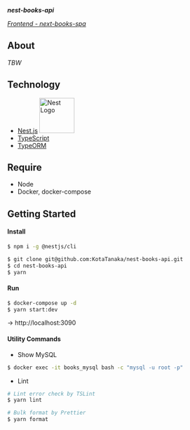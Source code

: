 ***nest-books-api***

*[Frontend -  next-books-spa](https://github.com/KotaTanaka/next-books-spa)*

## About

*TBW*

## Technology

* [Nest.js](https://github.com/nestjs/nest) <img src="https://nestjs.com/img/logo_text.svg" width="80" alt="Nest Logo" />
* [TypeScript](https://github.com/microsoft/TypeScript)
* [TypeORM](https://github.com/typeorm/typeorm)

## Require

* Node
* Docker, docker-compose

## Getting Started

#### Install

```bash
$ npm i -g @nestjs/cli
```

```bash
$ git clone git@github.com:KotaTanaka/nest-books-api.git
$ cd nest-books-api
$ yarn
```

#### Run

```bash
$ docker-compose up -d
$ yarn start:dev
```

→ http://localhost:3090

#### Utility Commands

* Show MySQL

```bash
$ docker exec -it books_mysql bash -c "mysql -u root -p"
```

* Lint


```bash
# Lint error check by TSLint
$ yarn lint

# Bulk format by Prettier
$ yarn format
```
